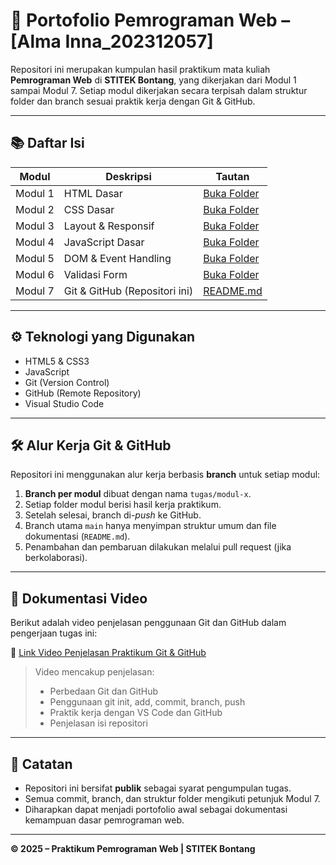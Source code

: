 # 🧾 Portofolio Pemrograman Web – [Alma Inna_202312057]

Repositori ini merupakan kumpulan hasil praktikum mata kuliah **Pemrograman Web** di **STITEK Bontang**, yang dikerjakan dari Modul 1 sampai Modul 7. Setiap modul dikerjakan secara terpisah dalam struktur folder dan branch sesuai praktik kerja dengan Git & GitHub.

---

## 📚 Daftar Isi

| Modul | Deskripsi | Tautan |
|-------|-----------|--------|
| Modul 1 | HTML Dasar | [Buka Folder](Modul-1/) |
| Modul 2 | CSS Dasar | [Buka Folder](Modul-2/) |
| Modul 3 | Layout & Responsif | [Buka Folder](Modul-3/) |
| Modul 4 | JavaScript Dasar | [Buka Folder](Modul-4/) |
| Modul 5 | DOM & Event Handling | [Buka Folder](Modul-5/) |
| Modul 6 | Validasi Form | [Buka Folder](Modul-6/) |
| Modul 7 | Git & GitHub (Repositori ini) | [README.md](README.md) |

---

## ⚙️ Teknologi yang Digunakan

- HTML5 & CSS3
- JavaScript
- Git (Version Control)
- GitHub (Remote Repository)
- Visual Studio Code

---

## 🛠️ Alur Kerja Git & GitHub

Repositori ini menggunakan alur kerja berbasis **branch** untuk setiap modul:

1. **Branch per modul** dibuat dengan nama `tugas/modul-x`.
2. Setiap folder modul berisi hasil kerja praktikum.
3. Setelah selesai, branch di-*push* ke GitHub.
4. Branch utama `main` hanya menyimpan struktur umum dan file dokumentasi (`README.md`).
5. Penambahan dan pembaruan dilakukan melalui pull request (jika berkolaborasi).

---

## 🎥 Dokumentasi Video

Berikut adalah video penjelasan penggunaan Git dan GitHub dalam pengerjaan tugas ini:

🔗 [Link Video Penjelasan Praktikum Git & GitHub](#)

> Video mencakup penjelasan:
> - Perbedaan Git dan GitHub
> - Penggunaan git init, add, commit, branch, push
> - Praktik kerja dengan VS Code dan GitHub
> - Penjelasan isi repositori

---

## 📌 Catatan

- Repositori ini bersifat **publik** sebagai syarat pengumpulan tugas.
- Semua commit, branch, dan struktur folder mengikuti petunjuk Modul 7.
- Diharapkan dapat menjadi portofolio awal sebagai dokumentasi kemampuan dasar pemrograman web.

---

**© 2025 – Praktikum Pemrograman Web | STITEK Bontang**
